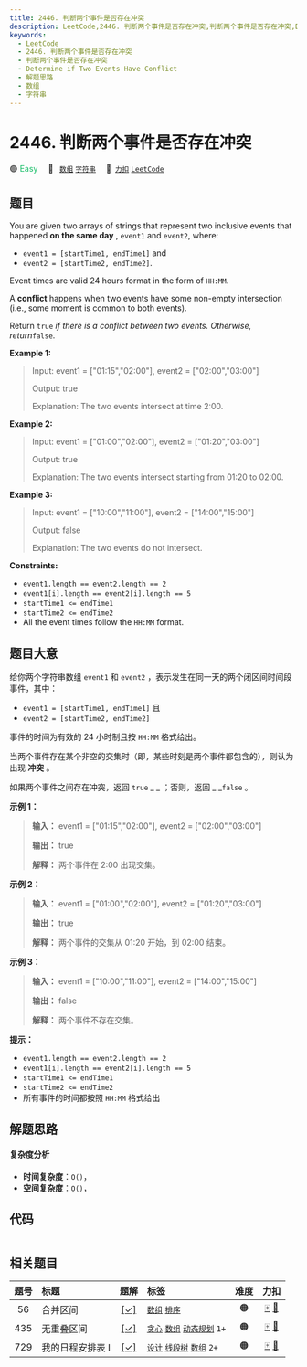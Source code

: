 ```yaml
---
title: 2446. 判断两个事件是否存在冲突
description: LeetCode,2446. 判断两个事件是否存在冲突,判断两个事件是否存在冲突,Determine if Two Events Have Conflict,解题思路,数组,字符串
keywords:
  - LeetCode
  - 2446. 判断两个事件是否存在冲突
  - 判断两个事件是否存在冲突
  - Determine if Two Events Have Conflict
  - 解题思路
  - 数组
  - 字符串
---
```


# 2446. 判断两个事件是否存在冲突

🟢 <font color=#15bd66>Easy</font>&emsp; 🔖&ensp; [`数组`](/tag/array.md) [`字符串`](/tag/string.md)&emsp; 🔗&ensp;[`力扣`](https://leetcode.cn/problems/determine-if-two-events-have-conflict) [`LeetCode`](https://leetcode.com/problems/determine-if-two-events-have-conflict)

## 题目

You are given two arrays of strings that represent two inclusive events that
happened **on the same day** , `event1` and `event2`, where:

  * `event1 = [startTime1, endTime1]` and
  * `event2 = [startTime2, endTime2]`.

Event times are valid 24 hours format in the form of `HH:MM`.

A **conflict** happens when two events have some non-empty intersection (i.e.,
some moment is common to both events).

Return `true` _if there is a conflict between two events. Otherwise,
return_`false`.



**Example 1:**

> Input: event1 = ["01:15","02:00"], event2 = ["02:00","03:00"]
> 
> Output: true
> 
> Explanation: The two events intersect at time 2:00.

**Example 2:**

> Input: event1 = ["01:00","02:00"], event2 = ["01:20","03:00"]
> 
> Output: true
> 
> Explanation: The two events intersect starting from 01:20 to 02:00.

**Example 3:**

> Input: event1 = ["10:00","11:00"], event2 = ["14:00","15:00"]
> 
> Output: false
> 
> Explanation: The two events do not intersect.

**Constraints:**

  * `event1.length == event2.length == 2`
  * `event1[i].length == event2[i].length == 5`
  * `startTime1 <= endTime1`
  * `startTime2 <= endTime2`
  * All the event times follow the `HH:MM` format.


## 题目大意

给你两个字符串数组 `event1` 和 `event2` ，表示发生在同一天的两个闭区间时间段事件，其中：

  * `event1 = [startTime1, endTime1]` 且
  * `event2 = [startTime2, endTime2]`

事件的时间为有效的 24 小时制且按 `HH:MM` 格式给出。

当两个事件存在某个非空的交集时（即，某些时刻是两个事件都包含的），则认为出现 **冲突**  。

如果两个事件之间存在冲突，返回 `true` _ _ ；否则，返回 _ _`false` 。



**示例 1：**

> 
> 
> 
> 
> 
> **输入：** event1 = ["01:15","02:00"], event2 = ["02:00","03:00"]
> 
> **输出：** true
> 
> **解释：** 两个事件在 2:00 出现交集。
> 
> 

**示例 2：**

> 
> 
> 
> 
> 
> **输入：** event1 = ["01:00","02:00"], event2 = ["01:20","03:00"]
> 
> **输出：** true
> 
> **解释：** 两个事件的交集从 01:20 开始，到 02:00 结束。
> 
> 

**示例 3：**

> 
> 
> 
> 
> 
> **输入：** event1 = ["10:00","11:00"], event2 = ["14:00","15:00"]
> 
> **输出：** false
> 
> **解释：** 两个事件不存在交集。
> 
> 



**提示：**

  * `event1.length == event2.length == 2`
  * `event1[i].length == event2[i].length == 5`
  * `startTime1 <= endTime1`
  * `startTime2 <= endTime2`
  * 所有事件的时间都按照 `HH:MM` 格式给出


## 解题思路

#### 复杂度分析

- **时间复杂度**：`O()`，
- **空间复杂度**：`O()`，

## 代码

```javascript

```

## 相关题目

<!-- prettier-ignore -->
| 题号 | 标题 | 题解 | 标签 | 难度 | 力扣 |
| :------: | :------ | :------: | :------ | :------: | :------: |
| 56 | 合并区间 | [[✓]](/problem/0056.md) |  [`数组`](/tag/array.md) [`排序`](/tag/sorting.md) | 🟠 | [🀄️](https://leetcode.cn/problems/merge-intervals) [🔗](https://leetcode.com/problems/merge-intervals) |
| 435 | 无重叠区间 | [[✓]](/problem/0435.md) |  [`贪心`](/tag/greedy.md) [`数组`](/tag/array.md) [`动态规划`](/tag/dynamic-programming.md) `1+` | 🟠 | [🀄️](https://leetcode.cn/problems/non-overlapping-intervals) [🔗](https://leetcode.com/problems/non-overlapping-intervals) |
| 729 | 我的日程安排表 I | [[✓]](/problem/0729.md) |  [`设计`](/tag/design.md) [`线段树`](/tag/segment-tree.md) [`数组`](/tag/array.md) `2+` | 🟠 | [🀄️](https://leetcode.cn/problems/my-calendar-i) [🔗](https://leetcode.com/problems/my-calendar-i) |